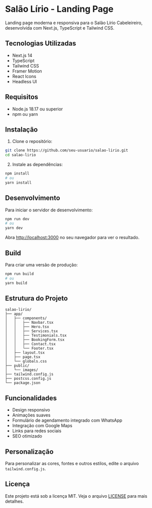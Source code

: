 # Salão Lírio - Landing Page

Landing page moderna e responsiva para o Salão Lírio Cabeleireiro, desenvolvida com Next.js, TypeScript e Tailwind CSS.

## Tecnologias Utilizadas

- Next.js 14
- TypeScript
- Tailwind CSS
- Framer Motion
- React Icons
- Headless UI

## Requisitos

- Node.js 18.17 ou superior
- npm ou yarn

## Instalação

1. Clone o repositório:
```bash
git clone https://github.com/seu-usuario/salao-lirio.git
cd salao-lirio
```

2. Instale as dependências:
```bash
npm install
# ou
yarn install
```

## Desenvolvimento

Para iniciar o servidor de desenvolvimento:

```bash
npm run dev
# ou
yarn dev
```

Abra [http://localhost:3000](http://localhost:3000) no seu navegador para ver o resultado.

## Build

Para criar uma versão de produção:

```bash
npm run build
# ou
yarn build
```

## Estrutura do Projeto

```
salao-lirio/
├── app/
│   ├── components/
│   │   ├── Navbar.tsx
│   │   ├── Hero.tsx
│   │   ├── Services.tsx
│   │   ├── Testimonials.tsx
│   │   ├── BookingForm.tsx
│   │   ├── Contact.tsx
│   │   └── Footer.tsx
│   ├── layout.tsx
│   ├── page.tsx
│   └── globals.css
├── public/
│   └── images/
├── tailwind.config.js
├── postcss.config.js
└── package.json
```

## Funcionalidades

- Design responsivo
- Animações suaves
- Formulário de agendamento integrado com WhatsApp
- Integração com Google Maps
- Links para redes sociais
- SEO otimizado

## Personalização

Para personalizar as cores, fontes e outros estilos, edite o arquivo `tailwind.config.js`.

## Licença

Este projeto está sob a licença MIT. Veja o arquivo [LICENSE](LICENSE) para mais detalhes. 